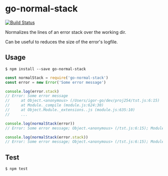 # go-normal-stack
[![Build Status](https://travis-ci.org/igorgo/go-normal-stack.svg?branch=master)](https://travis-ci.org/igorgo/go-normal-stack)

Normalizes the lines of an error stack over the working dir.

Can be useful to reduces the size of the error's logfile.

## Usage

```
$ npm install --save go-normal-stack
```

```js
const normalStack = require('go-normal-stack')
const error = new Error('Some error message')

console.log(error.stack)
// Error: Some error message
//     at Object.<anonymous> (/Users/igor-go/dev/proj254/tst.js:6:15)
//     at Module._compile (module.js:624:30)
//     at Object.Module._extensions..js (module.js:635:10)
//     ...

console.log(normalStack(error))
// Error: Some error message; Object.<anonymous> (/tst.js:6:15); Module._compile (module.js:624:30); Object.Module._extensions..js (module.js:635:10); ...

console.log(normalStack(error.stack))
// Error: Some error message; Object.<anonymous> (/tst.js:6:15); Module._compile (module.js:624:30); Object.Module._extensions..js (module.js:635:10); ...
```

## Test
```
$ npm test
```
